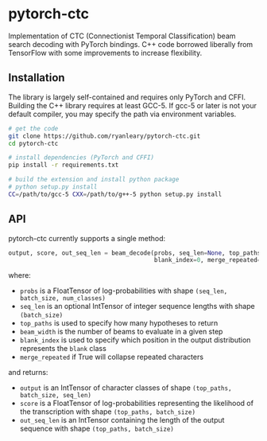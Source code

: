 # pytorch-ctc
Implementation of CTC (Connectionist Temporal Classification) beam search decoding with PyTorch bindings. C++ code borrowed liberally from TensorFlow with some improvements to increase flexibility.

## Installation
The library is largely self-contained and requires only PyTorch and CFFI. Building the C++ library requires at least GCC-5. If gcc-5 or later is not your default compiler, you may specify the path via environment variables.

```bash
# get the code
git clone https://github.com/ryanleary/pytorch-ctc.git
cd pytorch-ctc

# install dependencies (PyTorch and CFFI)
pip install -r requirements.txt

# build the extension and install python package
# python setup.py install
CC=/path/to/gcc-5 CXX=/path/to/g++-5 python setup.py install
```

## API
pytorch-ctc currently supports a single method:
```python
output, score, out_seq_len = beam_decode(probs, seq_len=None, top_paths=1, beam_width=10,
                                         blank_index=0, merge_repeated=True)
```

where:
- `probs` is a FloatTensor of log-probabilities with shape `(seq_len, batch_size, num_classes)`
- `seq_len` is an optional IntTensor of integer sequence lengths with shape `(batch_size)`
- `top_paths` is used to specify how many hypotheses to return
- `beam_width` is the number of beams to evaluate in a given step
- `blank_index` is used to specify which position in the output distribution represents the `blank` class
- `merge_repeated` if True will collapse repeated characters

and returns:
- `output` is an IntTensor of character classes of shape `(top_paths, batch_size, seq_len)`
- `score` is a FloatTensor of log-probabilities representing the likelihood of the transcription with shape `(top_paths, batch_size)`
- `out_seq_len` is an IntTensor containing the length of the output sequence with shape `(top_paths, batch_size)`
